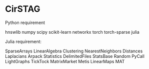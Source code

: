 # CirSTAG

Python requirement

hnswlib
numpy
scipy
scikit-learn
networkx
torch
torch-sparse
julia

Julia requirement:

SparseArrays
LinearAlgebra
Clustering
NearestNeighbors
Distances
Laplacians
Arpack
Statistics
DelimitedFiles
StatsBase
Random
PyCall
LightGraphs
TickTock
MatrixMarket
Metis
LinearMaps
MAT

